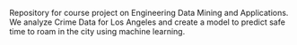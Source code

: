 Repository for course project on Engineering Data Mining and Applications. We analyze Crime Data for Los Angeles and create a model to predict safe time
to roam in the city using machine learning.
